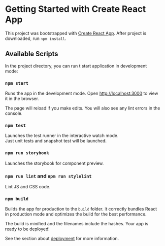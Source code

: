 # Getting Started with Create React App

This project was bootstrapped with [Create React App](https://github.com/facebook/create-react-app).
After project is downloaded, run `npm install`.

## Available Scripts

In the project directory, you can run t start application in development mode:

### `npm start`

Runs the app in the development mode.
Open [http://localhost:3000](http://localhost:3000) to view it in the browser.

The page will reload if you make edits.
You will also see any lint errors in the console.

### `npm test`

Launches the test runner in the interactive watch mode. \
Just unit tests and snapshot test will be launched.

### `npm run storybook`

Launches the storybook for component preview.

### `npm run lint` and `npm run stylelint`

Lint JS and CSS code.

### `npm build`

Builds the app for production to the `build` folder.
It correctly bundles React in production mode and optimizes the build for the best performance.

The build is minified and the filenames include the hashes.
Your app is ready to be deployed!

See the section about [deployment](https://facebook.github.io/create-react-app/docs/deployment) for more information.

